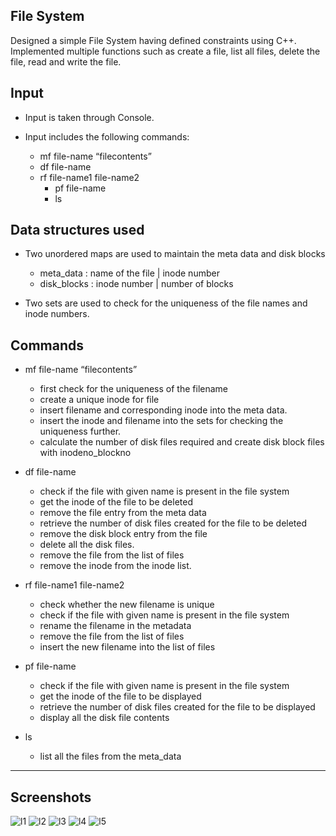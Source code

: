 File System
----------------------------------
Designed a simple File System having defined constraints using C++.
Implemented multiple functions such as create a file, list all files, delete the file, read and write the file.




Input 
-----------------------------

* Input is taken through Console.

* Input includes the following commands: 
	- mf file-name “filecontents”
	- df file-name
	- rf file-name1 file-name2
        - pf file-name 
        - ls




Data structures used
------------------------------

* Two unordered maps are used to maintain the meta data and disk blocks

	* meta_data : name of the file | inode number
	* disk_blocks : inode number | number of blocks

* Two sets are used to check for the uniqueness of the file names and inode numbers.




Commands
-----------------------------

* mf file-name “filecontents”
	* first check for the uniqueness of the filename
	* create a unique inode for file
	* insert filename and corresponding inode into the meta data.
	* insert the inode and filename into the sets for checking the uniqueness further.
	* calculate the number of disk files required and create disk block files with inodeno_blockno

* df file-name
	* check if the file with given name is present in the file system
	* get the inode of the file to be deleted
	* remove the file entry from the meta data
	* retrieve the number of disk files created for the file to be deleted
	* remove the disk block entry from the file
	* delete all the disk files.
	* remove the file from the list of files
	* remove the inode from the inode list.

* rf file-name1 file-name2
	* check whether the new filename is unique
	* check if the file with given name is present in the file system
	* rename the filename in the metadata
	* remove the file from the list of files
	* insert the new filename into the list of files

* pf file-name 
	* check if the file with given name is present in the file system
	* get the inode of the file to be displayed
	* retrieve the number of disk files created for the file to be displayed
	* display all the disk file contents


* ls
	* list all the files from the meta_data
  
 
 
 ---------------------------------------------------------------
 
 Screenshots
 --------------------
 

![l1](https://user-images.githubusercontent.com/24267124/189676424-737578e1-f081-4972-a770-9bb4aa088460.JPG)
![l2](https://user-images.githubusercontent.com/24267124/189676426-7f38af7f-db83-4749-8368-5c43b3ce9475.JPG)
![l3](https://user-images.githubusercontent.com/24267124/189676429-e4646a9c-b028-477e-a2d6-1151dac7815d.JPG)
![l4](https://user-images.githubusercontent.com/24267124/189676432-1dd93a82-53d3-4f01-8f8c-c8e4d660dfef.JPG)
![l5](https://user-images.githubusercontent.com/24267124/189676416-bc03ba4a-ad32-4a53-a53b-9625a3225a8f.JPG)
